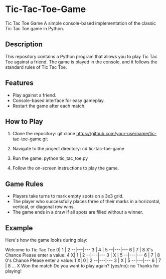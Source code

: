 # Tic-Tac-Toe-Game

Tic Tac Toe Game
A simple console-based implementation of the classic Tic Tac Toe game in Python.

## Description
This repository contains a Python program that allows you to play Tic Tac Toe against a friend. The game is played in the console, 
and it follows the standard rules of Tic Tac Toe.

## Features
- Play against a friend.
- Console-based interface for easy gameplay.
- Restart the game after each match.

## How to Play

1. Clone the repository:
git clone https://github.com/your-username/tic-tac-toe-game.git
2. Navigate to the project directory:
cd tic-tac-toe-game
3. Run the game:
python tic_tac_toe.py

4. Follow the on-screen instructions to play the game.

## Game Rules
- Players take turns to mark empty spots on a 3x3 grid.
- The player who successfully places three of their marks in a horizontal, vertical, or diagonal row wins.
- The game ends in a draw if all spots are filled without a winner.

## Example
Here's how the game looks during play:

Welcome to Tic Tac Toe
0| 1 | 2 
--|---|---
3 | 4 | 5 
--|---|---
6 | 7 | 8 
X's Chance
Please enter a value: 4
X| 1 | 2 
--|---|---
3 | X | 5 
--|---|---
6 | 7 | 8 
0's Chance
Please enter a value: 1
X| 0 | 2 
--|---|---
3 | X | 5 
--|---|---
6 | 7 | 8 
...
X Won the match
Do you want to play again? (yes/no): no
Thanks for playing!
